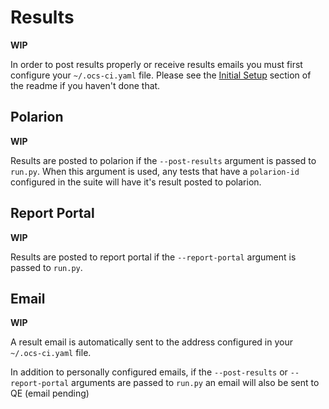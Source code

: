 # Results

**WIP**

In order to post results properly or receive results emails you must first configure your `~/.ocs-ci.yaml` file.
Please see the [Initial Setup](#initial-setup) section of the readme if you haven't done that.

## Polarion

**WIP**

Results are posted to polarion if the `--post-results` argument is passed to
`run.py`. When this argument is used, any tests that have a `polarion-id` 
configured in the suite will have it's result posted to polarion.

## Report Portal

**WIP**

Results are posted to report portal if the `--report-portal` argument is passed to `run.py`.

## Email

**WIP**

A result email is automatically sent to the address configured in your
`~/.ocs-ci.yaml` file.

In addition to personally configured emails, if the `--post-results` or
`--report-portal` arguments are passed to `run.py` an email will also be sent
to QE (email pending)